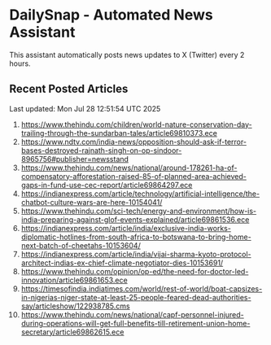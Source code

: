 # DailySnap - Automated News Assistant

This assistant automatically posts news updates to X (Twitter) every 2 hours.

## Recent Posted Articles

Last updated: Mon Jul 28 12:51:54 UTC 2025

1. https://www.thehindu.com/children/world-nature-conservation-day-trailing-through-the-sundarban-tales/article69810373.ece
2. https://www.ndtv.com/india-news/opposition-should-ask-if-terror-bases-destroyed-rajnath-singh-on-op-sindoor-8965756#publisher=newsstand
3. https://www.thehindu.com/news/national/around-178261-ha-of-compensatory-afforestation-raised-85-of-planned-area-achieved-gaps-in-fund-use-cec-report/article69864297.ece
4. https://indianexpress.com/article/technology/artificial-intelligence/the-chatbot-culture-wars-are-here-10154041/
5. https://www.thehindu.com/sci-tech/energy-and-environment/how-is-india-preparing-against-glof-events-explained/article69861536.ece
6. https://indianexpress.com/article/india/exclusive-india-works-diplomatic-hotlines-from-south-africa-to-botswana-to-bring-home-next-batch-of-cheetahs-10153604/
7. https://indianexpress.com/article/india/vijai-sharma-kyoto-protocol-architect-indias-ex-chief-climate-negotiator-dies-10153691/
8. https://www.thehindu.com/opinion/op-ed/the-need-for-doctor-led-innovation/article69861653.ece
9. https://timesofindia.indiatimes.com/world/rest-of-world/boat-capsizes-in-nigerias-niger-state-at-least-25-people-feared-dead-authorities-say/articleshow/122938785.cms
10. https://www.thehindu.com/news/national/capf-personnel-injured-during-operations-will-get-full-benefits-till-retirement-union-home-secretary/article69862615.ece
